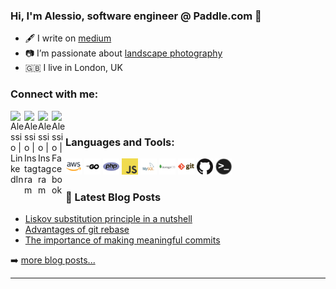 ### Hi, I'm Alessio, software engineer @ Paddle.com 👋

- 🖋  I write on [medium][medium]
- 📷  I’m passionate about [landscape photography](https://500px.com/p/AlessioPieruccetti?view=photos)
- 🇬🇧  I live in London, UK

### Connect with me:

[<img align="left" alt="Alessio | LinkedIn" width="22px" src="https://cdn.jsdelivr.net/npm/simple-icons@v3/icons/linkedin.svg" />][linkedin]
[<img align="left" alt="Alessio | Instagram" width="22px" src="https://cdn.jsdelivr.net/npm/simple-icons@v3/icons/instagram.svg" />][instagram]
[<img align="left" alt="Alessio | Instagram" width="22px" src="https://cdn.jsdelivr.net/npm/simple-icons@v3/icons/medium.svg" />][medium]
[<img align="left" alt="Alessio | Facebook" width="22px" src="https://cdn.jsdelivr.net/npm/simple-icons@v3/icons/facebook.svg" />][facebook]

<br />

### Languages and Tools:

<p>
    <img alt="AWS" width="26px" src="https://raw.githubusercontent.com/github/explore/master/topics/aws/aws.png" />
    <img alt="Go" width="26px" src="https://raw.githubusercontent.com/github/explore/master/topics/go/go.png" />
    <img alt="PHP" width="26px" src="https://raw.githubusercontent.com/github/explore/master/topics/php/php.png" />
    <img alt="JavaScript" width="26px" src="https://raw.githubusercontent.com/github/explore/80688e429a7d4ef2fca1e82350fe8e3517d3494d/topics/javascript/javascript.png" />
    <img alt="MySQL" width="26px" src="https://raw.githubusercontent.com/github/explore/80688e429a7d4ef2fca1e82350fe8e3517d3494d/topics/mysql/mysql.png" />
    <img alt="MongoDB" width="26px" src="https://raw.githubusercontent.com/github/explore/80688e429a7d4ef2fca1e82350fe8e3517d3494d/topics/mongodb/mongodb.png" />
    <img alt="Git" width="26px" src="https://raw.githubusercontent.com/github/explore/80688e429a7d4ef2fca1e82350fe8e3517d3494d/topics/git/git.png" />
    <img alt="GitHub" width="26px" src="https://raw.githubusercontent.com/github/explore/78df643247d429f6cc873026c0622819ad797942/topics/github/github.png" />
    <img alt="Terminal" width="26px" src="https://raw.githubusercontent.com/github/explore/80688e429a7d4ef2fca1e82350fe8e3517d3494d/topics/terminal/terminal.png" />
</p>


### 📕 Latest Blog Posts


- [Liskov substitution principle in a nutshell](https://itnext.io/liskov-substitution-principle-in-a-nutshell-8679015ada50)
- [Advantages of git rebase](https://itnext.io/advantages-of-git-rebase-af3b5f5448c6)
- [The importance of making meaningful commits](https://medium.com/swlh/the-importance-of-making-meaningful-commits-fd68e869f185)


➡️ [more blog posts...][medium]

---

[instagram]: https://instagram.com/xyzale
[linkedin]: https://www.linkedin.com/in/alessiopieruccetti/
[medium]: https://medium.com/@alessiopieruccetti
[facebook]: https://www.facebook.com/alessio.pieruccetti
